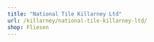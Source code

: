 ```yaml
---
title: "National Tile Killarney Ltd"
url: /killarney/national-tile-killarney-ltd/
shop: Fliesen
---
```

